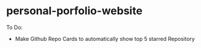 # personal-porfolio-website

To Do:
- Make Github Repo Cards to automatically show top 5 starred Repository
